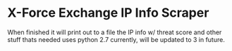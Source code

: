 # X-Force Exchange IP Info Scraper
When finished it will print out to a file the IP info w/ threat score and other stuff thats needed
uses python 2.7 currently, will be updated to 3 in future.
